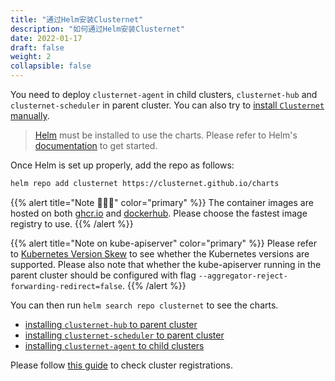 ```yaml
---
title: "通过Helm安装Clusternet"
description: "如何通过Helm安装Clusternet"
date: 2022-01-17
draft: false
weight: 2
collapsible: false
---
```


You need to deploy `clusternet-agent` in child clusters, `clusternet-hub` and `clusternet-scheduler` in parent cluster.
You can also try to [install `Clusternet` manually](/docs/getting-started/install-the-hard-way/).

> [Helm](https://helm.sh) must be installed to use the charts. Please refer to Helm's [documentation](https://helm.sh/docs/) to get started.

Once Helm is set up properly, add the repo as follows:

```bash
helm repo add clusternet https://clusternet.github.io/charts
```

{{% alert title="Note 🐳🐳🐳" color="primary" %}}
The container images are hosted on both [ghcr.io](https://github.com/orgs/clusternet/packages) and [dockerhub](https://hub.docker.com/u/clusternet).
Please choose the fastest image registry to use.
{{% /alert %}}

{{% alert title="Note on kube-apiserver" color="primary" %}}
Please refer to [Kubernetes Version Skew](../../introduction/#kubernetes-版本支持) to see whether the Kubernetes
versions are supported.
Please also note that whether the kube-apiserver running in the parent cluster should be configured with flag
`--aggregator-reject-forwarding-redirect=false`.
{{% /alert %}}

You can then run `helm search repo clusternet` to see the charts.

- [installing `clusternet-hub` to parent cluster](https://github.com/clusternet/charts/tree/main/charts/clusternet-hub)
- [installing `clusternet-scheduler` to parent cluster](https://github.com/clusternet/charts/tree/main/charts/clusternet-scheduler)
- [installing `clusternet-agent` to child clusters](https://github.com/clusternet/charts/tree/main/charts/clusternet-agent)

Please follow [this guide](/zh-cn/docs/tutorials/cluster-management/checking-cluster-registration/) to check cluster registrations.
